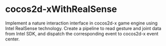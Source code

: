 # cocos2d-xWithRealSense
Implement a nature interaction interface in cocos2d-x game engine using Intel RealSense technology. Create a pipeline to read gesture and joint data from Intel SDK, and dispatch the corresponding event to cocos2d-x event center. 
